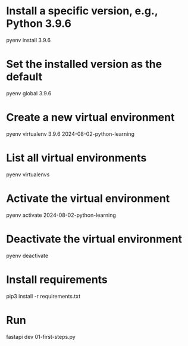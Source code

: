 # Install a specific version, e.g., Python 3.9.6

pyenv install 3.9.6

# Set the installed version as the default

pyenv global 3.9.6

# Create a new virtual environment

pyenv virtualenv 3.9.6 2024-08-02-python-learning

# List all virtual environments

pyenv virtualenvs

# Activate the virtual environment

pyenv activate 2024-08-02-python-learning

# Deactivate the virtual environment

pyenv deactivate

# Install requirements

pip3 install -r requirements.txt

# Run

fastapi dev 01-first-steps.py
